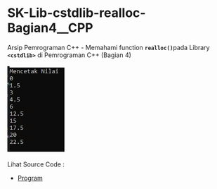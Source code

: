 # SK-Lib-cstdlib-realloc-Bagian4__CPP
Arsip Pemrograman C++ - Memahami function <code><b>realloc()</b></code>pada Library <code><b>&lt;cstdlib></b></code> di Pemrograman C++ (Bagian 4)<br><br>
<img src="https://github.com/RizkyKhapidsyah/SK-Lib-cstdlib-realloc-Bagian4__CPP/blob/master/SK-Lib-cstdlib-realloc-Bagian4__CPP/x64/result/001.JPG"><br><br>
Lihat Source Code : <br>
- <a href="https://github.com/RizkyKhapidsyah/SK-Lib-cstdlib-realloc-Bagian4__CPP/blob/master/SK-Lib-cstdlib-realloc-Bagian4__CPP/Source.cpp">Program</a>
